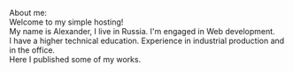 About me:<br>
Welcome to my simple hosting!<br>
My name is Alexander, I live in Russia. I'm engaged in Web development.<br>
I have a higher technical education. Experience in industrial production and in the office.<br>
Here I published some of my works.
